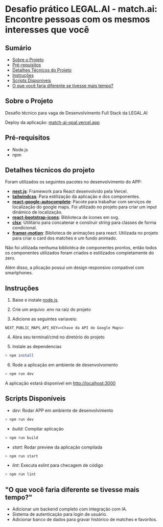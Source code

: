 # Desafio prático LEGAL.AI - match.ai: Encontre pessoas com os mesmos interesses que você

## Sumário

- [Sobre o Projeto](#sobre-o-projeto)
- [Pré-requisitos](#pré-requisitos)
- [Detalhes Técnicos do Projeto](#detalhes-técnicos-do-projeto)
- [Instruções](#instruções)
- [Scripts Disponíveis](#scripts-dispon�veis)
- [O que você faria diferente se tivesse mais tempo?](#o-que-você-faria-diferente-se-tivesse-mais-tempo)

## Sobre o Projeto

Desafio técnico para vaga de Desenvolvimento Full Stack da LEGAL.AI

Deploy da aplicação: [match-ai-opal.vercel.app](https://match-ai-opal.vercel.app/)

## Pré-requisitos

- Node.js
- npm

## Detalhes técnicos do projeto

Foram utilizados os seguintes pacotes no desenvolvimento do APP:

- **[next.js](https://nextjs.org/)**: Framework para React desenvolvido pela Vercel.
- **[tailwindcss](https://tailwindcss.com/)**: Para estilização da aplicação e dos componentes.
- **[react-google-autocomplete](https://github.com/ErrorPro/react-google-autocomplete#readme)**: Pacote para trabalhar com serviços de localização do google maps. Foi utilizado no projeto para criar um input dinâmico de localização.
- **[react-bootstrap-icons](https://github.com/ismamz/react-bootstrap-icons#readme)**: Biblioteca de ícones em svg.
- **[clsx](https://github.com/lukeed/clsx#readme)**: Utilitário para concatenar e construir *string* para classes de forma condicional.
- **[framer-motion](https://motion.dev/)**: Biblioteca de animações para react. Utilizada no projeto para criar o card dos matches e um fundo animado.

Não foi utilizada nenhuma bibliotéca de componentes prontos, então todos os componentes utilizados foram criados e estilizados completamente do zero.

Além disso, a plicação possui um design responsivo compativel com smartphones.

## Instruções

1. Baixe e instale [node.js](https://nodejs.org/en).

2. Crie um arquivo .env na raiz do projeto

3. Adicione as seguintes variaveis:

```
NEXT_PUBLIC_MAPS_API_KEY=<Chave da API do Google Maps>
```

4. Abra seu terminal/cmd no diretório do projeto

5. Instale as dependencias

```bash
> npm install
```

6. Rode a aplicação em ambiente de desenvolvomento
```bash
> npm run dev
```

A aplicação estará disponível em [http://localhost:3000](http://localhost:3000)

## Scripts Disponíveis

- *dev*: Rodar APP em ambiente de desenvolvimento

```bash
> npm run dev
```

- *build*: Compilar aplicação

```bash
> npm run build
```

- *start*: Rodar preview da aplicação compilada

```bash
> npm run start
```

- *lint*: Executa eslint para checagem de código

```bash
> npm run lint
```

## "O que você faria diferente se tivesse mais tempo?"

- Adicionar um backend completo com integração com IA.
- Sistema de autenticação para login de usuário.
- Adicionar banco de dados para gravar histórico de matches e favoritos.